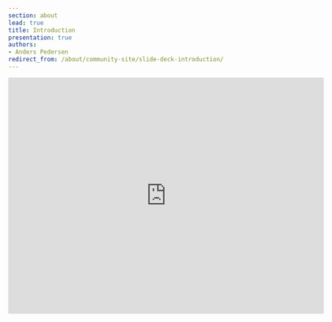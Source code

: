 ```yaml
---
section: about
lead: true
title: Introduction
presentation: true
authors:
- Anders Pedersen
redirect_from: /about/community-site/slide-deck-introduction/
---
```


<center>
<iframe src="https://docs.google.com/presentation/d/1IPtNzO5nu16SrSgtgxQ8L2jmeK0ILtsIMi8rj6KxUUk/embed?start=false&loop=false&delayms=3000" frameborder="0" width="640" height="480" allowfullscreen="true" mozallowfullscreen="true" webkitallowfullscreen="true"></iframe>
</center>
